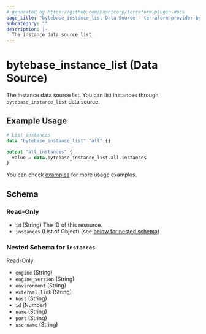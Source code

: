```yaml
---
# generated by https://github.com/hashicorp/terraform-plugin-docs
page_title: "bytebase_instance_list Data Source - terraform-provider-bytebase"
subcategory: ""
description: |-
  The instance data source list.
---
```


# bytebase_instance_list (Data Source)

The instance data source list. You can list instances through `bytebase_instance_list` data source.

## Example Usage

```terraform
# List instances
data "bytebase_instance_list" "all" {}

output "all_instances" {
  value = data.bytebase_instance_list.all.instances
}
```

You can check [examples](https://github.com/bytebase/terraform-provider-bytebase/blob/main/examples/main.tf) for more usage examples.

<!-- schema generated by tfplugindocs -->
## Schema

### Read-Only

- `id` (String) The ID of this resource.
- `instances` (List of Object) (see [below for nested schema](#nestedatt--instances))

<a id="nestedatt--instances"></a>
### Nested Schema for `instances`

Read-Only:

- `engine` (String)
- `engine_version` (String)
- `environment` (String)
- `external_link` (String)
- `host` (String)
- `id` (Number)
- `name` (String)
- `port` (String)
- `username` (String)


